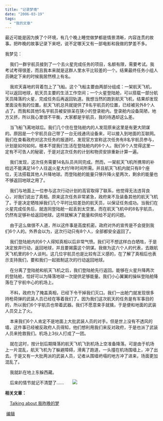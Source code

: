 ```yaml
---
title: "记录梦境"
date: "2006-03-19"
tags: 
  - "我的文章"
---
```


最近可能是因为换了个环境，有几个晚上睡觉做梦都是情景清晰，内容连贯的故事。把昨晚的故事记录下来吧，说不定哪天又有一部电影和我做的梦差不多。

我梦见：

    我们一群宇航员接到了一个去火星完成任务的项目，名额有限，需要考试。我考试考得很差，而且我本来就是这群人里水平比较差的一个。结果最终任务小组人员确定下来的时候我居然榜上有名。

    我欢天喜地的背着包上了飞船。这个飞船主要由两部分组成：一架航天飞机，可以返回地球，航天员主要的生活工作空间；一个火星登陆舱，可以搭载一部分航天员降落的火星，完成任务后再返回轨道。我想当然的跑到航天飞机，结果却发现里面没有我的位置。航天飞机总共就提供了8名宇航员的位置，已经被另外8个人占了。而我和其他5名宇航员被安排呆在狭小的登录舱内。登录舱内设备简陋，地方又挤，所以我心里很不平衡，大家都是宇航员，我的待遇却这么差。

    当飞船飞离地球后。我们几个住在登陆舱内的人发现原来这里是有更大阴谋的。原因是一个宇航员自己带了一台无线通讯设备来，可以接入到地面的互联网。我们在查看政府对这次任务的报道时，发现官方宣称这次任务有8名宇航员参与，计划是如何如何。根本不提我们生活在登陆舱内的6个人。我们6个人觉得这里一定有不可告人的秘密，于是对这次任务的计划和物资安排重新计算一遍。

    我们发现，这次任务需要14名队员共同完成。然而，一架航天飞机所携带的补给远不能满足14个人往返火星大约1年时间所需。并且航天飞机内就只有8个座位，无法搭载其他人升降地球。而登陆舱的能量只够升降火星两次，剩余的能量也不够返回地球之用了。

    我们与地面上一位参与这次行动计划的高官取得了联系，他觉得无法违背良心，对我们说出了真相。原来这次任务非常紧急，政府来不及装备其他的航天飞机了。于是决定牺牲掉我们几个平时比较差劲的航天员，以保证任务成功。当我们在火星完成任务后，就连同登陆舱一起丢到太空里。而在航天飞机中的8名宇航员，仍然有足够补给返回地球。这样就解决了能量和供给不足的问题。

    由于这么做很不人道，所以这件事是高度机密。政府对外的宣传是不会提到我们6个人的。外界会以为，这次行动只有8个人，全部都安全返回了。

    我们登陆舱内的6个人得知真相以后非常气愤。我们可不想这样白白牺牲，于是决定放弃行动，返回地球，并且要揭露这个阴谋。我做为这六个人的代表，去跟航天飞机里的8个人谈判。这几位宇航员也是比较有正义感的，在了解了真相后也表示支持我们，要和我们一起抵制这次的行动返回地球。

    在分离了登陆舱和航天飞机之后，我们登陆舱先行返回。能够在火星升降两次的登陆舱，恰好可以为降落地球一次提供足够能量。我们小心翼翼的操纵登陆舱降落在了宇航中心的机场上。

    不料，政府为了掩盖真相，已经下令干掉我们灭口。我们一出舱门就发现很多持枪荷弹的武装人员已经在等着我们了。因为我们这次航天的任务是有军事目的的，所以我们6个宇航员也带着武器。我们不愿意束手就擒，于是便和地面的武装人员交上了火。

    本来我们6个人肯定不是地面上大批武装人员的对手。但是世上没有不透风的墙，这件事已经被反政府人员得知，他们想利用我们来反对政府，于是也派了武装人员来抢救我们。机场上3伙人打成了一团。

    就在这时，按计划后期降落的航天飞机飞到机场上空准备降落。可是由于机场上一片混乱，航天飞机为了躲避障碍，滑离了跑道，一头撞在机场围墙上，冲了出去。于是又有一大批两派的武装人员，记者从围墙坍塌的地方冲了进来，场面更加混乱了。

    我就趴在地上东躲西藏。

    后来的情节就记不清楚了......       ![](images/smile_regular.gif)

**相关文章：**

    [Talking about 我昨晚的梦](http://spaces.msn.com/ruanqizhen/blog/cns!5852D4F797C53FB6!982.entry)

 [编辑](http://spaces.msn.com/ruanqizhen/PersonalSpace.aspx?_c11_BlogPart_handle=cns!5852D4F797C53FB6!1242&_c11_BlogPart_blogpart=blogentry&_c=BlogPart&_c02_owner=1)

